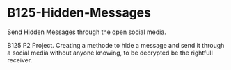 # B125-Hidden-Messages
Send Hidden Messages through the open social media.

B125 P2 Project.
Creating a methode to hide a message and send it through a social media without anyone knowing, to be decrypted be the rightfull receiver.